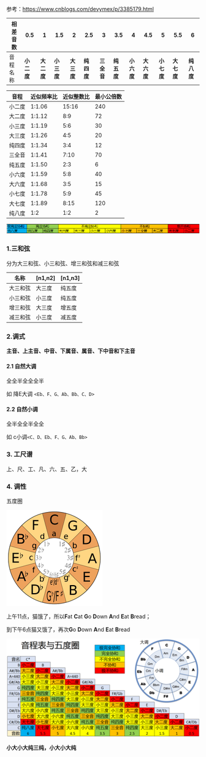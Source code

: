 参考：https://www.cnblogs.com/devymex/p/3385179.html

| 相差音数 | 0.5        | 1          | 1.5        | 2          | 2.5        | 3          | 3.5        | 4          | 4.5        | 5          | 5.5        | 6          |
| -------- | ---------- | ---------- | ---------- | ---------- | ---------- | ---------- | ---------- | ---------- | ---------- | ---------- | ---------- | ---------- |
| 音程名称 | **小二度** | **大二度** | **小三度** | **大三度** | **纯四度** | **三全音** | **纯五度** | **小六度** | **大六度** | **小七度** | **大七度** | **纯八度** |



| 音程   | 近似频率比 | 近似整数比 | 最小公倍数 |
| ------ | ---------- | ---------- | ---------- |
| 小二度 | 1:1.06     | 15:16      | 240        |
| 大二度 | 1:1.12     | 8:9        | 72         |
| 小三度 | 1:1.19     | 5:6        | 30         |
| 大三度 | 1:1.26     | 4:5        | 20         |
| 纯四度 | 1:1.34     | 3:4        | 12         |
| 三全音 | 1:1.41     | 7:10       | 70         |
| 纯五度 | 1:1.50     | 2:3        | 6          |
| 小六度 | 1:1.59     | 5:8        | 40         |
| 大六度 | 1:1.68     | 3:5        | 15         |
| 小七度 | 1:1.78     | 5:9        | 45         |
| 大七度 | 1:1.89     | 8:15       | 120        |
| 纯八度 | 1:2        | 1:2        | 2          |



![](pic/1.png)



### 1.三和弦

分为大三和弦、小三和弦、增三和弦和减三和弦

| 名称     | [n1,n2] | [n1,n3] |
| -------- | ------- | ------- |
| 大三和弦 | 大三度  | 纯五度  |
| 小三和弦 | 小三度  | 纯五度  |
| 增三和弦 | 大三度  | 增五度  |
| 减三和弦 | 小三度  | 减五度  |

### 2.调式

**主音、上主音、中音、下属音、属音、下中音和下主音**

#### 2.1 自然大调

全全半全全全半

如 降E大调 `<Eb、F、G、Ab、Bb、C、D>`

#### 2.2 自然小调

全半全全半全全

如 c小调`<C、D、Eb、F、G、Ab、Bb>`



### 3. 工尺谱

上、尺、工、凡、六、五、乙，大



### 4.  调性

五度圈

<img src="pic/2.png" style="zoom:50%;" />

上午11点，猫饿了，所以**F**at **C**at **G**o **D**own **A**nd **E**at **B**read； 

到下午6点猫又饿了，再次**G**o **D**own **A**nd **E**at **B**read

![](pic/3.png)

**小大小大纯三纯，小大小大纯**